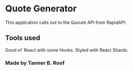 # Quote Generator

This application calls out to the Quoute API from RapidAPI.

## Tools used

Good ol' React with some Hooks. Styled with React Shards.

### Made by Tanner B. Roof
